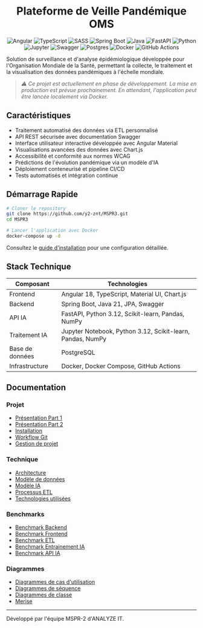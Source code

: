 <div align="center">

# Plateforme de Veille Pandémique OMS

![Angular](https://img.shields.io/badge/angular-%23DD0031.svg?style=for-the-badge&logo=angular&logoColor=white)
![TypeScript](https://img.shields.io/badge/typescript-%23007ACC.svg?style=for-the-badge&logo=typescript&logoColor=white)
![SASS](https://img.shields.io/badge/SASS-hotpink.svg?style=for-the-badge&logo=SASS&logoColor=white)
![Spring Boot](https://img.shields.io/badge/Spring_Boot-6DB33F?style=for-the-badge&logo=spring-boot&logoColor=white)
![Java](https://img.shields.io/badge/java-%23ED8B00.svg?style=for-the-badge&logo=openjdk&logoColor=white)
![FastAPI](https://img.shields.io/badge/FastAPI-0056B3?style=for-the-badge&logo=fastapi&logoColor=white)
![Python](https://img.shields.io/badge/python-3670A0?style=for-the-badge&logo=python&logoColor=ffdd54)
![Jupyter](https://img.shields.io/badge/Jupyter-F37626.svg?style=for-the-badge&logo=Jupyter&logoColor=white)
![Swagger](https://img.shields.io/badge/Swagger-85EA2D?style=for-the-badge&logo=Swagger&logoColor=white)
![Postgres](https://img.shields.io/badge/postgres-%23316192.svg?style=for-the-badge&logo=postgresql&logoColor=white)
![Docker](https://img.shields.io/badge/docker-%230db7ed.svg?style=for-the-badge&logo=docker&logoColor=white)
![GitHub Actions](https://img.shields.io/badge/github%20actions-%232671E5.svg?style=for-the-badge&logo=githubactions&logoColor=white)

</div>

Solution de surveillance et d'analyse épidémiologique développée pour l'Organisation Mondiale de la Santé, permettant la collecte, le traitement et la visualisation des données pandémiques à l'échelle mondiale.

> _⚠️ Ce projet est actuellement en phase de développement. La mise en production est prévue prochainement. En attendant, l'application peut être lancée localement via Docker._

## Caractéristiques

- Traitement automatisé des données via ETL personnalisé
- API REST sécurisée avec documentation Swagger
- Interface utilisateur interactive développée avec Angular Material
- Visualisations avancées des données avec Chart.js
- Accessibilité et conformité aux normes WCAG
- Prédictions de l'évolution pandémique via un modèle d'IA
- Déploiement conteneurisé et pipeline CI/CD
- Tests automatisés et intégration continue

## Démarrage Rapide

```bash
# Cloner le repository
git clone https://github.com/y2-znt/MSPR3.git
cd MSPR3

# Lancer l'application avec Docker
docker-compose up -d
```

Consultez le [guide d'installation](docs/installation.md) pour une configuration détaillée.

## Stack Technique

| Composant       | Technologies                                               |
| --------------- | ---------------------------------------------------------- |
| Frontend        | Angular 18, TypeScript, Material UI, Chart.js              |
| Backend         | Spring Boot, Java 21, JPA, Swagger                         |
| API IA          | FastAPI, Python 3.12, Scikit-learn, Pandas, NumPy          |
| Traitement IA   | Jupyter Notebook, Python 3.12, Scikit-learn, Pandas, NumPy |
| Base de données | PostgreSQL                                                 |
| Infrastructure  | Docker, Docker Compose, GitHub Actions                     |

## Documentation

### Projet

- [Présentation Part 1](docs/presentation_part1.md)
- [Présentation Part 2](docs/presentation_part2.md)
- [Installation](docs/installation.md)
- [Workflow Git](docs/git-workflow.md)
- [Gestion de projet](docs/project-management.md)

### Technique

- [Architecture](docs/architecture/)
- [Modèle de données](docs/data-model.md)
- [Modèle IA](docs/ai-model.md)
- [Processus ETL](docs/etl.md)
- [Technologies utilisées](docs/tech-stack.md)

### Benchmarks

- [Benchmark Backend](docs/benchmark/benchmark-backend.md)
- [Benchmark Frontend](docs/benchmark/benchmark-frontend.md)
- [Benchmark ETL](docs/benchmark/benchmark-etl.md)
- [Benchmark Entrainement IA](docs/benchmark/benchmark-ai-training.md)
- [Benchmark API IA](docs/benchmark/benchmark-ai-api.md)

### Diagrammes

- [Diagrammes de cas d'utilisation](docs/ressources/diagrams/use-case/use-case-diagram.png)
- [Diagrammes de séquence](docs/ressources/diagrams/sequence)
- [Diagrammes de classe](docs/ressources/diagrams/class)
- [Merise](docs/ressources/diagrams/merise)

---

Développé par l'équipe MSPR-2 d'ANALYZE IT.
